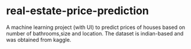 # real-estate-price-prediction
A machine learning project (with UI) to predict prices of houses based on number of bathrooms,size and location.
The dataset is indian-based and was obtained from kaggle.
